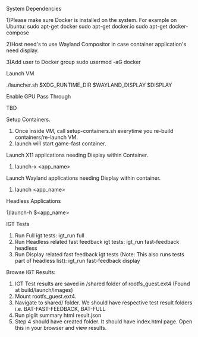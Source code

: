 System Dependencies	

1)Please make sure Docker is installed on the system.
For example on Ubuntu: 
sudo apt-get docker
sudo apt-get docker.io
sudo apt-get docker-compose

2)Host need's to use Wayland Compositor in case container application's need display.

3)Add user to Docker group
sudo usermod -aG docker <user account>

Launch VM

./launcher.sh $XDG_RUNTIME_DIR $WAYLAND_DISPLAY $DISPLAY

Enable GPU Pass Through

TBD

Setup Containers.

1) Once inside VM, call setup-containers.sh everytime you re-build containers/re-launch VM.
2) launch will start game-fast container.

Launch X11 applications needing Display within Container.

1) launch-x <app_name>

Launch Wayland applications needing Display within container.

1) launch <app_name>

Headless Applications

1)launch-h $<app_name>

IGT Tests
1) Run Full igt tests: igt_run full
2) Run Headless related fast feedback igt tests: igt_run fast-feedback headless
3) Run Display related fast feedback igt tests (Note: This also runs tests part of headless list): igt_run fast-feedback display 

Browse IGT Results:
1) IGT Test results are saved in /shared folder of rootfs_guest.ext4 (Found at build/launch/images)
2) Mount rootfs_guest.ext4.
3) Navigate to shared/ folder. We should have respective test result folders i.e. BAT-FAST-FEEDBACK, BAT-FULL
4) Run piglit summary html <test report name> result.json
5) Step 4 should have created <test report name> folder. It should have index.html page. Open this in your browser and view results.
